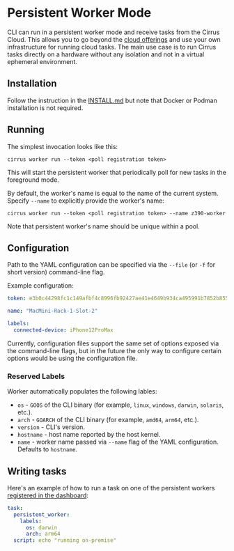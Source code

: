# Persistent Worker Mode

CLI can run in a persistent worker mode and receive tasks from the Cirrus Cloud. This allows you to go beyond the [cloud offerings](https://cirrus-ci.org/)
and use your own infrastructure for running cloud tasks. The main use case is to run Cirrus tasks directly on a hardware
without any isolation and not in a virtual ephemeral environment.

## Installation

Follow the instruction in the [INSTALL.md](INSTALL.md) but note that Docker or Podman installation is not required.

## Running

The simplest invocation looks like this:

```
cirrus worker run --token <poll registration token>
```

This will start the persistent worker that periodically poll for new tasks in the foreground mode.

By default, the worker's name is equal to the name of the current system. Specify `--name` to explicitly provide the worker's name:

```
cirrus worker run --token <poll registration token> --name z390-worker
```

Note that persistent worker's name should be unique within a pool.

## Configuration

Path to the YAML configuration can be specified via the `--file` (or `-f` for short version) command-line flag.

Example configuration:

```yaml
token: e3b0c44298fc1c149afbf4c8996fb92427ae41e4649b934ca495991b7852b855

name: "MacMini-Rack-1-Slot-2"

labels:
  connected-device: iPhone12ProMax
```

Currently, configuration files support the same set of options exposed via the command-line flags, but in the future the only way to configure certain options would be using the configuration file.

### Reserved Labels

Worker automatically populates the following lables:

* `os` - `GOOS` of the CLI binary (for example, `linux`, `windows`, `darwin`, `solaris`, etc.).
* `arch` - `GOARCH` of the CLI binary (for example, `amd64`, `arm64`, etc.).
* `version` - CLI's version.
* `hostname` - host name reported by the host kernel.
* `name` - worker name passed via `--name` flag of the YAML configuration. Defaults to `hostname`.

## Writing tasks

Here's an example of how to run a task on one of the persistent workers [registered in the dashboard](https://cirrus-ci.com/):

```yaml
task:
  persistent_worker:
    labels:
      os: darwin
      arch: arm64
  script: echo "running on-premise"
```
